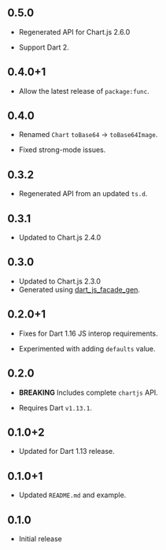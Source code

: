 ## 0.5.0

* Regenerated API for Chart.js 2.6.0

* Support Dart 2.

## 0.4.0+1

* Allow the latest release of `package:func`.

## 0.4.0

* Renamed `Chart` `toBase64` -> `toBase64Image`.

* Fixed strong-mode issues.

## 0.3.2

* Regenerated API from an updated `ts.d`.

## 0.3.1

* Updated to Chart.js 2.4.0

## 0.3.0

* Updated to Chart.js 2.3.0
* Generated using [dart_js_facade_gen](https://github.com/dart-lang/js_facade_gen).

## 0.2.0+1

* Fixes for Dart 1.16 JS interop requirements.

* Experimented with adding `defaults` value.

## 0.2.0

* **BREAKING** Includes complete `chartjs` API.

* Requires Dart `v1.13.1`.

## 0.1.0+2

* Updated for Dart 1.13 release.

## 0.1.0+1

* Updated `README.md` and example.

## 0.1.0

* Initial release
